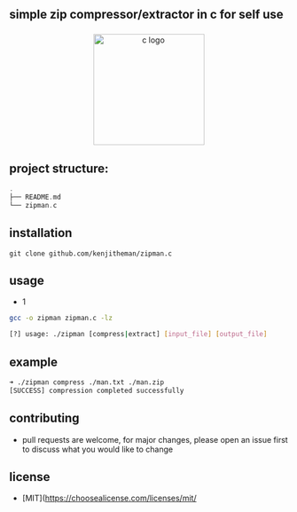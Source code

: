 ## simple zip compressor/extractor in c for self use

###

<div align="center">
  <img src="https://cdn.jsdelivr.net/gh/devicons/devicon/icons/c/c-line.svg" height="200" alt="c logo"  />
</div>

###

## project structure:

```c
.
├── README.md
└── zipman.c
```

## installation

```shell
git clone github.com/kenjitheman/zipman.c
```

## usage

- 1

```sh
gcc -o zipman zipman.c -lz
```

```sh
[?] usage: ./zipman [compress|extract] [input_file] [output_file]
```

## example

```sh
➜ ./zipman compress ./man.txt ./man.zip
[SUCCESS] compression completed successfully
```

## contributing

- pull requests are welcome, for major changes, please open an issue first to
  discuss what you would like to change

## license

- [MIT](https://choosealicense.com/licenses/mit/
